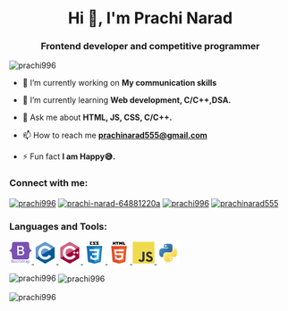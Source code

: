 <h1 align="center">Hi 👋, I'm Prachi Narad</h1>
<h3 align="center">Frontend developer and competitive programmer</h3>

<p align="left"> <img src="https://komarev.com/ghpvc/?username=prachi996&label=Profile%20views&color=0e75b6&style=flat" alt="prachi996" /> </p>

- 🔭 I’m currently working on **My communication skills**

- 🌱 I’m currently learning **Web development, C/C++,DSA.**

- 💬 Ask me about **HTML, JS, CSS, C/C++.**

- 📫 How to reach me **prachinarad555@gmail.com**

- ⚡ Fun fact **I am Happy😅.**

<h3 align="left">Connect with me:</h3>
<p align="left">
<a href="https://dev.to/prachi996" target="blank"><img align="center" src="https://raw.githubusercontent.com/rahuldkjain/github-profile-readme-generator/master/src/images/icons/Social/devto.svg" alt="prachi996" height="30" width="40" /></a>
<a href="https://linkedin.com/in/prachi-narad-64881220a" target="blank"><img align="center" src="https://raw.githubusercontent.com/rahuldkjain/github-profile-readme-generator/master/src/images/icons/Social/linked-in-alt.svg" alt="prachi-narad-64881220a" height="30" width="40" /></a>
<a href="https://www.codechef.com/users/prachi996" target="blank"><img align="center" src="https://cdn.jsdelivr.net/npm/simple-icons@3.1.0/icons/codechef.svg" alt="prachi996" height="30" width="40" /></a>
<a href="https://www.hackerrank.com/prachinarad555" target="blank"><img align="center" src="https://raw.githubusercontent.com/rahuldkjain/github-profile-readme-generator/master/src/images/icons/Social/hackerrank.svg" alt="prachinarad555" height="30" width="40" /></a>
</p>

<h3 align="left">Languages and Tools:</h3>
<p align="left"> <a href="https://getbootstrap.com" target="_blank" rel="noreferrer"> <img src="https://raw.githubusercontent.com/devicons/devicon/master/icons/bootstrap/bootstrap-plain-wordmark.svg" alt="bootstrap" width="40" height="40"/> </a> <a href="https://www.cprogramming.com/" target="_blank" rel="noreferrer"> <img src="https://raw.githubusercontent.com/devicons/devicon/master/icons/c/c-original.svg" alt="c" width="40" height="40"/> </a> <a href="https://www.w3schools.com/cpp/" target="_blank" rel="noreferrer"> <img src="https://raw.githubusercontent.com/devicons/devicon/master/icons/cplusplus/cplusplus-original.svg" alt="cplusplus" width="40" height="40"/> </a> <a href="https://www.w3schools.com/css/" target="_blank" rel="noreferrer"> <img src="https://raw.githubusercontent.com/devicons/devicon/master/icons/css3/css3-original-wordmark.svg" alt="css3" width="40" height="40"/> </a> <a href="https://www.w3.org/html/" target="_blank" rel="noreferrer"> <img src="https://raw.githubusercontent.com/devicons/devicon/master/icons/html5/html5-original-wordmark.svg" alt="html5" width="40" height="40"/> </a> <a href="https://developer.mozilla.org/en-US/docs/Web/JavaScript" target="_blank" rel="noreferrer"> <img src="https://raw.githubusercontent.com/devicons/devicon/master/icons/javascript/javascript-original.svg" alt="javascript" width="40" height="40"/> </a> <a href="https://www.python.org" target="_blank" rel="noreferrer"> <img src="https://raw.githubusercontent.com/devicons/devicon/master/icons/python/python-original.svg" alt="python" width="40" height="40"/> </a> </p>

<p><img align="left" src="https://github-readme-stats.vercel.app/api/top-langs?username=prachi996&show_icons=true&locale=en&layout=compact" alt="prachi996" /></p>

<p>&nbsp;<img align="center" src="https://github-readme-stats.vercel.app/api?username=prachi996&show_icons=true&locale=en" alt="prachi996" /></p>

<p><img align="center" src="https://github-readme-streak-stats.herokuapp.com/?user=prachi996&" alt="prachi996" /></p>
